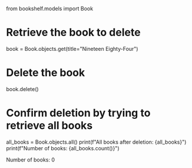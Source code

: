 from bookshelf.models import Book

# Retrieve the book to delete
book = Book.objects.get(title="Nineteen Eighty-Four")

# Delete the book
book.delete()

# Confirm deletion by trying to retrieve all books
all_books = Book.objects.all()
print(f"All books after deletion: {all_books}")
print(f"Number of books: {all_books.count()}")


Number of books: 0